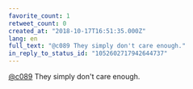 ```yaml
---
favorite_count: 1
retweet_count: 0
created_at: "2018-10-17T16:51:35.000Z"
lang: en
full_text: "@c089 They simply don't care enough."
in_reply_to_status_id: "1052602717942644737"
---
```


[@c089](https://twitter.com/c089) They simply don't care enough.
